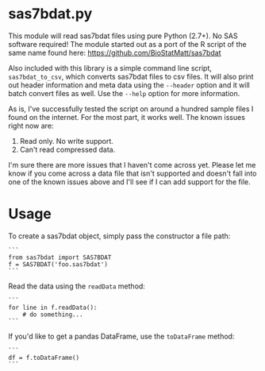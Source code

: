sas7bdat.py
===========

This module will read sas7bdat files using pure Python (2.7+). No SAS software
required! The module started out as a port of the R script of the same name
found here: <https://github.com/BioStatMatt/sas7bdat>

Also included with this library is a simple command line script,
`sas7bdat_to_csv`, which converts sas7bdat files to csv files. It will also
print out header information and meta data using the `--header` option and it
will batch convert files as well. Use the `--help` option for more information.

As is, I've successfully tested the script on around a hundred sample files I
found on the internet. For the most part, it works well. The known issues right
now are:

1. Read only. No write support.
2. Can't read compressed data.

I'm sure there are more issues that I haven't come across yet. Please let me
know if you come across a data file that isn't supported and doesn't fall into
one of the known issues above and I'll see if I can add support for the file.

Usage
=====

To create a sas7bdat object, simply pass the constructor a file path:

    ```
    from sas7bdat import SAS7BDAT
    f = SAS7BDAT('foo.sas7bdat')
    ```

Read the data using the `readData` method:

    ```
    for line in f.readData():
        # do something...
    ```

If you'd like to get a pandas DataFrame, use the `toDataFrame` method:

    ```
    df = f.toDataFrame()
    ```
